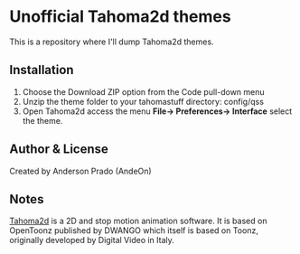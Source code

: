 # Unofficial Tahoma2d themes

This is a repository where I'll dump Tahoma2d themes.

Installation
------------

1. Choose the Download ZIP option from the Code pull-down menu
2. Unzip the theme folder to your tahomastuff directory: config/qss
3. Open Tahoma2d access the menu **File-> Preferences-> Interface** select the theme.



Author & License
-----------------
Created by Anderson Prado (AndeOn)

Notes
-----

[Tahoma2d](https://tahoma2d.org) is a 2D and stop motion animation software. It is based on OpenToonz published by DWANGO which itself is based on Toonz, originally developed by Digital Video in Italy.
